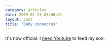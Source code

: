 ```yaml
---
category: articles
date: 2009-01-23 05:06:31
layout: post
title: "Baby connectus"
---
```


It's now official: I <a href="//www.youtube.com/view_play_list?p=F94B3871DF0FDC21&playnext=1&v=koTzPvYWOxo">need Youtube</a> to feed my son.
